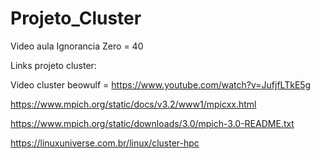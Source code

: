 # Projeto_Cluster

Video aula Ignorancia Zero = 40

Links projeto cluster:

Video cluster beowulf = https://www.youtube.com/watch?v=JufjfLTkE5g

https://www.mpich.org/static/docs/v3.2/www1/mpicxx.html

https://www.mpich.org/static/downloads/3.0/mpich-3.0-README.txt

https://linuxuniverse.com.br/linux/cluster-hpc
